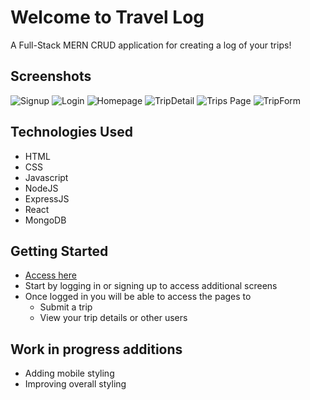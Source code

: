 # Welcome to Travel Log

A Full-Stack MERN CRUD application for creating a log of your trips!
## Screenshots
![Signup](https://i.imgur.com/9t7cRw7.png)
![Login](https://i.imgur.com/OguG7DJ.png)
![Homepage](https://i.imgur.com/EQHvLSg.png)
![TripDetail](https://i.imgur.com/uAYN0AW.png)
![Trips Page](https://i.imgur.com/Jf8G1HW.png)
![TripForm](https://i.imgur.com/4ZfAoLU.png)

## Technologies Used
   - HTML 
   - CSS
   - Javascript
   - NodeJS
   - ExpressJS
   - React
   - MongoDB
## Getting Started
- [Access here](https://travel-log-1213.herokuapp.com/)
- Start by logging in or signing up to access additional screens
- Once logged in you will be able to access the pages to 
   - Submit a trip
   - View your trip details or other users
## Work in progress additions
   - Adding mobile styling
   - Improving overall styling
